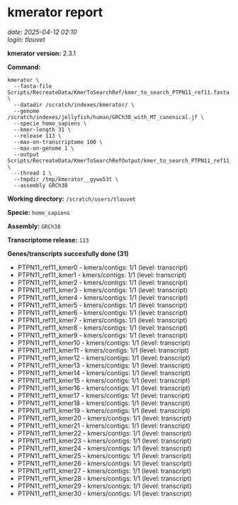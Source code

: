 # kmerator report
*date: 2025-04-12 02:10*  
*login: tlouvet*

**kmerator version:** 2.3.1

**Command:**

```
kmerator \
  --fasta-file Scripts/RecreateData/KmerToSearchRef/kmer_to_search_PTPN11_ref11.fasta \
  --datadir /scratch/indexes/kmerator/ \
  --genome /scratch/indexes/jellyfish/human/GRCh38_with_MT_canonical.jf \
  --specie homo_sapiens \
  --kmer-length 31 \
  --release 113 \
  --max-on-transcriptome 100 \
  --max-on-genome 1 \
  --output Scripts/RecreateData/KmerToSearchRefOutput/kmer_to_search_PTPN11_ref11_output \
  --thread 1 \
  --tmpdir /tmp/kmerator__gywu53t \
  --assembly GRCh38
```

**Working directory:** `/scratch/users/tlouvet`

**Specie:** `homo_sapiens`

**Assembly:** `GRCh38`

**Transcriptome release:** `113`

**Genes/transcripts succesfully done (31)**

- PTPN11_ref11_kmer0 - kmers/contigs: 1/1 (level: transcript)
- PTPN11_ref11_kmer1 - kmers/contigs: 1/1 (level: transcript)
- PTPN11_ref11_kmer2 - kmers/contigs: 1/1 (level: transcript)
- PTPN11_ref11_kmer3 - kmers/contigs: 1/1 (level: transcript)
- PTPN11_ref11_kmer4 - kmers/contigs: 1/1 (level: transcript)
- PTPN11_ref11_kmer5 - kmers/contigs: 1/1 (level: transcript)
- PTPN11_ref11_kmer6 - kmers/contigs: 1/1 (level: transcript)
- PTPN11_ref11_kmer7 - kmers/contigs: 1/1 (level: transcript)
- PTPN11_ref11_kmer8 - kmers/contigs: 1/1 (level: transcript)
- PTPN11_ref11_kmer9 - kmers/contigs: 1/1 (level: transcript)
- PTPN11_ref11_kmer10 - kmers/contigs: 1/1 (level: transcript)
- PTPN11_ref11_kmer11 - kmers/contigs: 1/1 (level: transcript)
- PTPN11_ref11_kmer12 - kmers/contigs: 1/1 (level: transcript)
- PTPN11_ref11_kmer13 - kmers/contigs: 1/1 (level: transcript)
- PTPN11_ref11_kmer14 - kmers/contigs: 1/1 (level: transcript)
- PTPN11_ref11_kmer15 - kmers/contigs: 1/1 (level: transcript)
- PTPN11_ref11_kmer16 - kmers/contigs: 1/1 (level: transcript)
- PTPN11_ref11_kmer17 - kmers/contigs: 1/1 (level: transcript)
- PTPN11_ref11_kmer18 - kmers/contigs: 1/1 (level: transcript)
- PTPN11_ref11_kmer19 - kmers/contigs: 1/1 (level: transcript)
- PTPN11_ref11_kmer20 - kmers/contigs: 1/1 (level: transcript)
- PTPN11_ref11_kmer21 - kmers/contigs: 1/1 (level: transcript)
- PTPN11_ref11_kmer22 - kmers/contigs: 1/1 (level: transcript)
- PTPN11_ref11_kmer23 - kmers/contigs: 1/1 (level: transcript)
- PTPN11_ref11_kmer24 - kmers/contigs: 1/1 (level: transcript)
- PTPN11_ref11_kmer25 - kmers/contigs: 1/1 (level: transcript)
- PTPN11_ref11_kmer26 - kmers/contigs: 1/1 (level: transcript)
- PTPN11_ref11_kmer27 - kmers/contigs: 1/1 (level: transcript)
- PTPN11_ref11_kmer28 - kmers/contigs: 1/1 (level: transcript)
- PTPN11_ref11_kmer29 - kmers/contigs: 1/1 (level: transcript)
- PTPN11_ref11_kmer30 - kmers/contigs: 1/1 (level: transcript)
